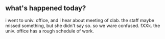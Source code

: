 ## what's happened today?
i went to univ. office, and i hear about meeting of clab.
the staff maybe missed something, but she didn't say so.
so we ware confused.
fXXk.
the univ. office has a rough schedule of work.
